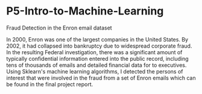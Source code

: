 # P5-Intro-to-Machine-Learning

Fraud Detection in the Enron email dataset

In 2000, Enron was one of the largest companies in the United States. By 2002, it had collapsed into bankruptcy due to widespread corporate fraud. In the resulting Federal investigation, there was a significant amount of typically confidential information entered into the public record, including tens of thousands of emails and detailed financial data for to executives. Using Sklearn's machine learning algorithms, I detected the persons of interest that were involved in the fraud from a set of Enron emails which can be found in the final project report.
